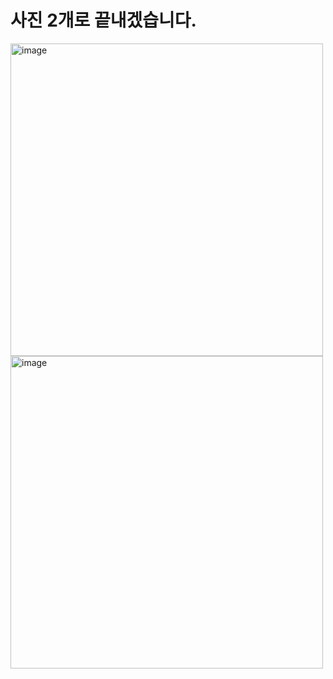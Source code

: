 # 사진 2개로 끝내겠습니다. 

<img width="500"  alt="image" src="https://github.com/user-attachments/assets/0165b4b4-b8db-4f45-8b86-02158a6b2a1c" />
<img width="500" alt="image" src="https://github.com/user-attachments/assets/902906c1-2064-4099-aa7b-e6544913bddf" />
